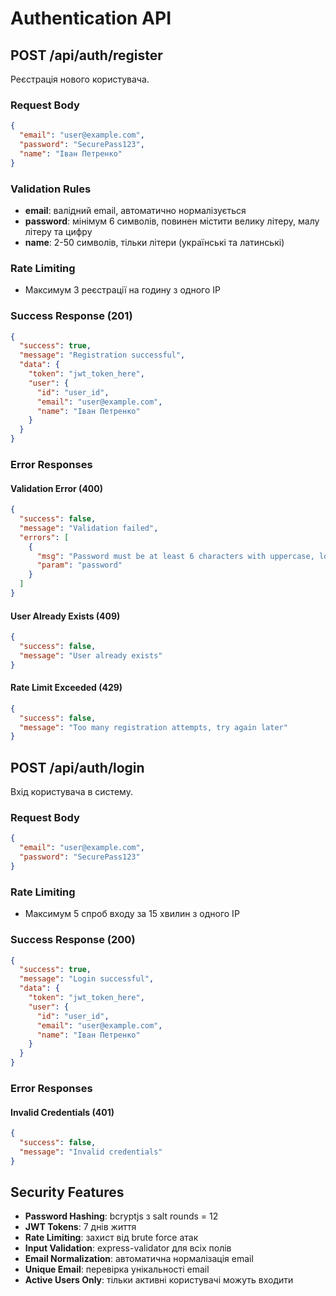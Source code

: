# Authentication API

## POST /api/auth/register

Реєстрація нового користувача.

### Request Body
```json
{
  "email": "user@example.com",
  "password": "SecurePass123",
  "name": "Іван Петренко"
}
```

### Validation Rules
- **email**: валідний email, автоматично нормалізується
- **password**: мінімум 6 символів, повинен містити велику літеру, малу літеру та цифру
- **name**: 2-50 символів, тільки літери (українські та латинські)

### Rate Limiting
- Максимум 3 реєстрації на годину з одного IP

### Success Response (201)
```json
{
  "success": true,
  "message": "Registration successful",
  "data": {
    "token": "jwt_token_here",
    "user": {
      "id": "user_id",
      "email": "user@example.com",
      "name": "Іван Петренко"
    }
  }
}
```

### Error Responses

#### Validation Error (400)
```json
{
  "success": false,
  "message": "Validation failed",
  "errors": [
    {
      "msg": "Password must be at least 6 characters with uppercase, lowercase and number",
      "param": "password"
    }
  ]
}
```

#### User Already Exists (409)
```json
{
  "success": false,
  "message": "User already exists"
}
```

#### Rate Limit Exceeded (429)
```json
{
  "success": false,
  "message": "Too many registration attempts, try again later"
}
```

## POST /api/auth/login

Вхід користувача в систему.

### Request Body
```json
{
  "email": "user@example.com",
  "password": "SecurePass123"
}
```

### Rate Limiting
- Максимум 5 спроб входу за 15 хвилин з одного IP

### Success Response (200)
```json
{
  "success": true,
  "message": "Login successful",
  "data": {
    "token": "jwt_token_here",
    "user": {
      "id": "user_id",
      "email": "user@example.com",
      "name": "Іван Петренко"
    }
  }
}
```

### Error Responses

#### Invalid Credentials (401)
```json
{
  "success": false,
  "message": "Invalid credentials"
}
```

## Security Features

- **Password Hashing**: bcryptjs з salt rounds = 12
- **JWT Tokens**: 7 днів життя
- **Rate Limiting**: захист від brute force атак
- **Input Validation**: express-validator для всіх полів
- **Email Normalization**: автоматична нормалізація email
- **Unique Email**: перевірка унікальності email
- **Active Users Only**: тільки активні користувачі можуть входити